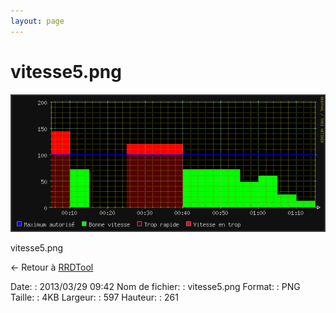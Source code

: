 ```yaml
---
layout: page
---
```


vitesse5.png
============

[![vitesse5.png](../assets/media/vitesse5.png@cache=&w=597&h=261 "vitesse5.png")](../assets/media/vitesse5.png@cache= "Afficher le fichier original")

vitesse5.png

← Retour à [RRDTool](../supervision/rrdtool.html "supervision:rrdtool")

Date:
:   2013/03/29 09:42
Nom de fichier:
:   vitesse5.png
Format:
:   PNG
Taille:
:   4KB
Largeur:
:   597
Hauteur:
:   261

